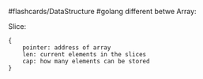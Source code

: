#flashcards/DataStructure 
#golang
different betwe
Array:

Slice:
```
{
	pointer: address of array
	len: current elements in the slices
	cap: how many elements can be stored
}
```
